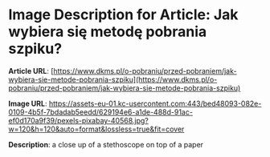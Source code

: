 # Image Description for Article: Jak wybiera się metodę pobrania szpiku?
**Article URL**: [https://www.dkms.pl/o-pobraniu/przed-pobraniem/jak-wybiera-sie-metode-pobrania-szpiku](https://www.dkms.pl/o-pobraniu/przed-pobraniem/jak-wybiera-sie-metode-pobrania-szpiku)

**Image URL**: https://assets-eu-01.kc-usercontent.com:443/bed48093-082e-0109-4b5f-7bdadab5eedd/629194e6-a1de-488d-91ac-ef0d170a9f39/pexels-pixabay-40568.jpg?w=120&h=120&auto=format&lossless=true&fit=cover

**Description**: a close up of a stethoscope on top of a paper
